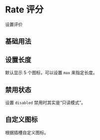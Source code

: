 <script setup>
import rateBase from "./rate-base.vue"
import rateMax from "./rate-max.vue"
import rateDisabled from "./rate-disabled.vue"
import rateCustom from "./rate-custom.vue"
</script>


# Rate 评分

设置评价

## 基础用法

<rateBase />

## 设置长度

默认显示 5 个图标，可以设置 ```max``` 来指定长度。

<rateMax />

## 禁用状态

设置 ```disabled``` 禁用时其实是“只读模式”。

<rateDisabled />

## 自定义图标

根据插槽自定义图标。

<rateCustom />
